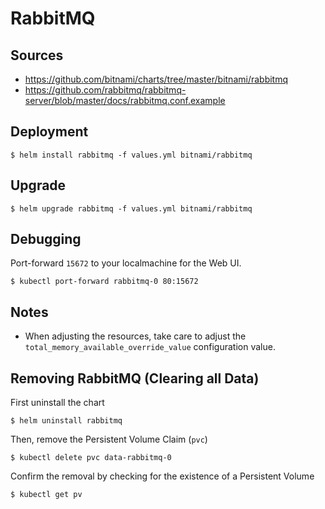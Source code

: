 # RabbitMQ

## Sources

- https://github.com/bitnami/charts/tree/master/bitnami/rabbitmq
- https://github.com/rabbitmq/rabbitmq-server/blob/master/docs/rabbitmq.conf.example

## Deployment

```shell
$ helm install rabbitmq -f values.yml bitnami/rabbitmq
```

## Upgrade

```shell
$ helm upgrade rabbitmq -f values.yml bitnami/rabbitmq
```

## Debugging

Port-forward `15672` to your localmachine for the Web UI.

```shell
$ kubectl port-forward rabbitmq-0 80:15672
```

## Notes

- When adjusting the resources, take care to adjust the `total_memory_available_override_value` configuration value.


## Removing RabbitMQ (Clearing all Data)

First uninstall the chart

```shell
$ helm uninstall rabbitmq
```

Then, remove the Persistent Volume Claim (`pvc`)

```shell
$ kubectl delete pvc data-rabbitmq-0
```

Confirm the removal by checking for the existence of a Persistent Volume

```shell
$ kubectl get pv
```

